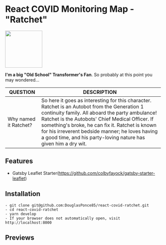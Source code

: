 # React COVID Monitoring Map - "Ratchet"

<img src="https://tfwiki.net/mediawiki/images2/thumb/6/67/SDCCBlasterBoxArt.jpg/300px-SDCCBlasterBoxArt.jpg" width="120">

**I'm a big "Old School" Transformer's Fan**. So probably at this point you may wondered...

| QUESTION | DESCRIPTION |
| ------ | ----------- |
| Why named it Ratchet?   | So here it goes as interesting for this character. Ratchet is an Autobot from the Generation 1 continuity family. All aboard the party ambulance! Ratchet is the Autobots' Chief Medical Officer. If something's broke, he can fix it. Ratchet is known for his irreverent bedside manner; he loves having a good time, and his party-loving nature has given him a dry wit. |

## Features
- Gatsby Leaflet Starter(https://github.com/colbyfayock/gatsby-starter-leaflet)
  
## Installation
```
- git clone git@github.com:DouglasPonce85/react-covid-ratchet.git
- cd react-covid-ratchet
- yarn develop
- If your browser does not automatically open, visit http://localhost:8000
```

## Previews
